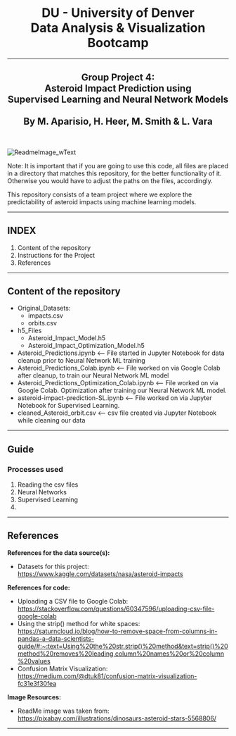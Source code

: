 <h1 align="center">DU - University of Denver<br/>
Data Analysis & Visualization Bootcamp<br/></h1>

--------------------------------

<h2 align="center">Group Project 4:<br/>
Asteroid Impact Prediction using<br/>
Supervised Learning and Neural Network Models<br/>
<br/>
By M. Aparisio, H. Heer, M. Smith & L. Vara</h2><br/>

![ReadmeImage_wText](https://github.com/maparisio/Asteroid-Impact-Prediction/assets/152572519/dd80ab66-bf53-44cd-a0a8-c50a6d454656)

Note: It is important that if you are going to use this code, all files
are placed in a directory that matches this repository, for the better functionality of it.
Otherwise you would have to adjust the paths on the files, accordingly.

This repository consists of a team project where we explore the predictability of asteroid impacts using machine learning models.

---------------------------------
INDEX
---------------------------------
1. Content of the repository
2. Instructions for the Project
3. References

---------------------------------
Content of the repository
---------------------------------
- Original_Datasets:
  - impacts.csv
  - orbits.csv
- h5_Files
  - Asteroid_Impact_Model.h5
  - Asteroid_Impact_Optimization_Model.h5
- Asteroid_Predictions.ipynb <-- File started in Jupyter Notebook for data cleanup prior to Neural Network ML training
- Asteroid_Predictions_Colab.ipynb <-- File worked on via Google Colab after cleanup, to train our Neural Network ML model
- Asteroid_Predictions_Optimization_Colab.ipynb <-- File worked on via Google Colab. Optimization after training our Neural Network ML model.
- asteroid-impact-prediction-SL.ipynb <-- File worked on via Jupyter Notebook for Supervised Learning.
- cleaned_Asteroid_orbit.csv <-- csv file created via Jupyter Notebook while cleaning our data

----------------------------------
Guide
----------------------------------
### Processes used 
1. Reading the csv files
2. Neural Networks
3. Supervised Learning
4. 

------------------------------------
References
------------------------------------

**References for the data source(s):**
- Datasets for this project: https://www.kaggle.com/datasets/nasa/asteroid-impacts

**References for code:**
- Uploading a CSV file to Google Colab: https://stackoverflow.com/questions/60347596/uploading-csv-file-google-colab
- Using the strip() method for white spaces: https://saturncloud.io/blog/how-to-remove-space-from-columns-in-pandas-a-data-scientists-guide/#:~:text=Using%20the%20str.strip()%20method&text=strip()%20method%20removes%20leading,column%20names%20or%20column%20values
- Confusion Matrix Visualization: https://medium.com/@dtuk81/confusion-matrix-visualization-fc31e3f30fea

**Image Resources:**
- ReadMe image was taken from: https://pixabay.com/illustrations/dinosaurs-asteroid-stars-5568806/

-----------------------------------------------------------------------------------------------------------------------------------------------------------------------------------------------------------------------------------------------------
